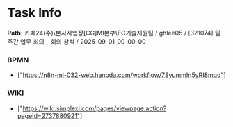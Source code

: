 # Task Info

**Path:** 카페24(주)\본사사업장\[CG]MI본부\EC기술지원팀 / ghlee05 / [321074] 팀 주간 업무 회의 _ 회의 참석 / 2025-09-01_00-00-00

### BPMN
- ["https://n8n-mi-032-web.hanpda.com/workflow/7SyummIn5yRI8mqq"]

### WIKI
- ["https://wiki.simplexi.com/pages/viewpage.action?pageId=2737880921"]

